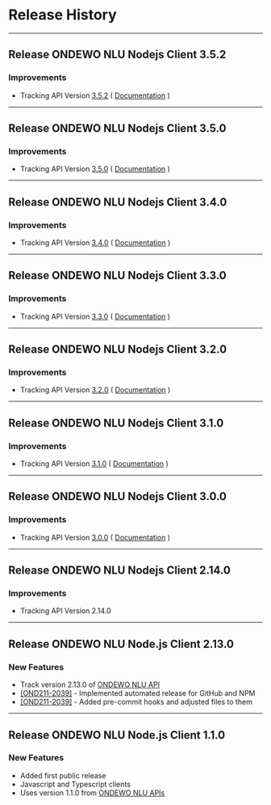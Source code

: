 # Release History

***************** 
## Release ONDEWO NLU Nodejs Client 3.5.2 
 
### Improvements 
 * Tracking API Version [3.5.2](https://github.com/ondewo/ondewo-nlu-api/releases/tag/3.5.2) ( [Documentation](https://ondewo.github.io/ondewo-nlu-api/) ) 


***************** 
## Release ONDEWO NLU Nodejs Client 3.5.0 
 
### Improvements 
 * Tracking API Version [3.5.0](https://github.com/ondewo/ondewo-nlu-api/releases/tag/3.5.0) ( [Documentation](https://ondewo.github.io/ondewo-nlu-api/) ) 


***************** 
## Release ONDEWO NLU Nodejs Client 3.4.0 
 
### Improvements 
 * Tracking API Version [3.4.0](https://github.com/ondewo/ondewo-nlu-api/releases/tag/3.4.0) ( [Documentation](https://ondewo.github.io/ondewo-nlu-api/) ) 


***************** 
## Release ONDEWO NLU Nodejs Client 3.3.0 
 
### Improvements 
 * Tracking API Version [3.3.0](https://github.com/ondewo/ondewo-nlu-api/releases/tag/3.3.0) ( [Documentation](https://ondewo.github.io/ondewo-nlu-api/) ) 


***************** 
## Release ONDEWO NLU Nodejs Client 3.2.0 
 
### Improvements 
 * Tracking API Version [3.2.0](https://github.com/ondewo/ondewo-nlu-api/releases/tag/3.2.0) ( [Documentation](https://ondewo.github.io/ondewo-nlu-api/) ) 


***************** 
## Release ONDEWO NLU Nodejs Client 3.1.0 
 
### Improvements 
 * Tracking API Version [3.1.0](https://github.com/ondewo/ondewo-nlu-api/releases/tag/3.1.0) ( [Documentation](https://ondewo.github.io/ondewo-nlu-api/) ) 


***************** 
## Release ONDEWO NLU Nodejs Client 3.0.0 
 
### Improvements 
 * Tracking API Version [3.0.0](https://github.com/ondewo/ondewo-nlu-api/releases/tag/3.0.0) ( [Documentation](https://ondewo.github.io/ondewo-nlu-api/) ) 


***************** 
## Release ONDEWO NLU Nodejs Client 2.14.0 
 
### Improvements 
 * Tracking API Version 2.14.0 

*****************

## Release ONDEWO NLU Node.js Client 2.13.0

### New Features
* Track version 2.13.0 of [ONDEWO NLU API](https://github.com/ondewo/ondewo-nlu-api/releases/2.13.0)
* [[OND211-2039]](https://ondewo.atlassian.net/browse/OND211-2039) - Implemented automated release for GitHub and NPM
* [[OND211-2039]](https://ondewo.atlassian.net/browse/OND211-2039) - Added pre-commit hooks and adjusted files to them

*****************

## Release ONDEWO NLU Node.js Client 1.1.0

### New Features
 * Added first public release
 * Javascript and Typescript clients
 * Uses version 1.1.0 from <a href="https://github.com/ondewo/ondewo-nlu-api">ONDEWO NLU APIs</a>